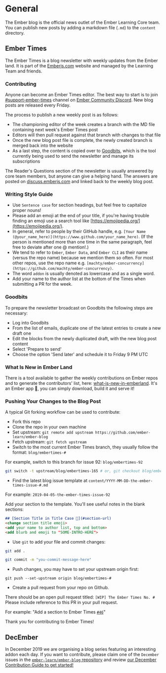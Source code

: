 # General

The Ember blog is the official news outlet of the Ember Learning Core team. You can publish new posts by adding a markdown file (`.md`) to the `content` directory.

## Ember Times

The Ember Times is a blog newsletter with weekly updates from the Ember land.
It is part of the [Emberjs.com](https://emberjs.com/) website and managed by the Learning Team and friends.

### Contributing

Anyone can become an Ember Times editor. The best way to start is to join [#support-ember-times](https://discordapp.com/channels/480462759797063690/485450546887786506) channel on [Ember Community Discord](https://discordapp.com/invite/zT3asNS). New blog posts are released every Friday.

The process to publish a new weekly post is as follows:

- The championing editor of the week creates a branch with the MD file containing next week's Ember Times post
- Editors will then pull request against that branch with changes to that file
- Once the new blog post file is complete, the newly created branch is merged back into the website
- As a last step, the content is copied over to [Goodbits](https://the-emberjs-times.ongoodbits.com/), which is the tool currently being used to send the newsletter and manage its subscriptions

The Reader's Questions section of the newsletter is usually answered by core team members, but anyone can give a helping hand.
The answers are posted on [discuss.emberjs.com](https://discuss.emberjs.com/) and linked back to the weekly blog post.

### Writing Style Guide

- Use `Sentence case` for section headings, but feel free to capitalize proper nouns! 
- Please add an emoji at the end of your title, if you're having trouble finding an emoji use a search tool like [https://emojipedia.org/](https://emojipedia.org/).
- In general, refer to people by their GitHub handle, e.g. `[Your Name (@your_name_here)](https://www.github.com/your_name_here)`. (If the person is mentioned more than one time in the same paragraph, feel free to deviate after one @ mention!.)
- We tend to refer to `Ember`, `Ember Data`, and `Ember CLI` as their name (versus the repo name) because we mention them so often. For most other repos, use the repo name e.g. `[machty/ember-concurrency](https://github.com/machty/ember-concurrency)`.
- The word `addon` is usually denoted as lowercase and as a single word.
- Add your name to the author list at the bottom of the Times when submitting a PR for the week.

### Goodbits

To prepare the newsletter broadcast on Goodbits the following steps are necessary:

- Log into Goodbits
- From the list of emails, duplicate one of the latest entries to create a new draft one
- Edit the blocks from the newly duplicated draft, with the new blog post content
- Select 'Prepare to send'
- Choose the option 'Send later' and schedule it to Friday 9 PM UTC

### What Is New in Ember Land

There is a tool available to gather the weekly contributions on Ember repos and to generate the contributors' list, here: [what-is-new-in-emberland](https://github.com/jessica-jordan/whats-new-in-emberland). It's an Ember app 🐹, you can simply download, build it and serve it!

### Pushing Your Changes to the Blog Post

A typical Git forking workflow can be used to contribute:

- Fork this repo
- Clone the repo in your own machine
- Set upstream: `git remote add upstream https://github.com/ember-learn/ember-blog`
- Fetch upstream: `git fetch upstream`
- Switch to the most current Ember Times branch, they usually follow the format: `blog/embertimes-#`

For example, switch to this branch for issue 92: `blog/embertimes-92`

```bash
git switch -t upstream/blog/embertimes-165 # or, git checkout blog/embertimes-165
```

- Find the latest blog issue template at `content/YYYY-MM-DD-the-ember-times-issue-#.md`

For example: `2019-04-05-the-ember-times-issue-92`

Add your section to the template. You'll see useful notes in the blank sections:

```md
## [Section Title in Title Case 🐹](#section-url)
<change section title emoji>
<add your name to author list, top and bottom>
<add blurb and emoji to "SOME-INTRO-HERE">
```

- Use `git` to add your file and commit changes:

```bash
git add .

git commit -m "you-commit-message-here"
```

- Push changes, you may have to set your upstream origin first:

`git push --set-upstream origin blog/embertimes-#`

- Create a pull request from your repo on Github.

There should be an open pull request titled: `[WIP] The Ember Times No. #` Please include reference to this PR in your pull request.

For example: "Add a section to Ember Times [`#46`](https://github.com/ember-learn/ember-blog/pull/46)"

Thank you for contributing to Ember Times!

## DecEmber

In December 2019 we are organising a blog series featuring an interesting addon each day. If you want to contribute, please claim one of the `December` issues in the [`ember-learn/ember-blog` repository](https://github.com/ember-learn/ember-blog/issues?q=is%3Aissue+is%3Aopen+december) and review [our December Contribution Guide to get started!](https://github.com/ember-learn/ember-blog/blob/master/post-templates/december-2019-template.md)
